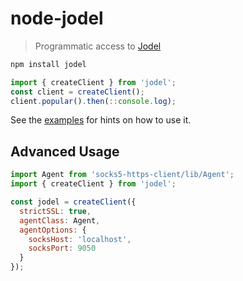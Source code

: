 # node-jodel

> Programmatic access to [Jodel](https://jodel-app.com/)

```bash
npm install jodel
```

```js
import { createClient } from 'jodel';
const client = createClient();
client.popular().then(::console.log);
```

See the [examples](https://github.com/Hanse/node-jodel/tree/master/examples/) for hints on how to use it.


## Advanced Usage
```js
import Agent from 'socks5-https-client/lib/Agent';
import { createClient } from 'jodel';

const jodel = createClient({
  strictSSL: true,
  agentClass: Agent,
  agentOptions: {
    socksHost: 'localhost',
    socksPort: 9050
  }
});
```
